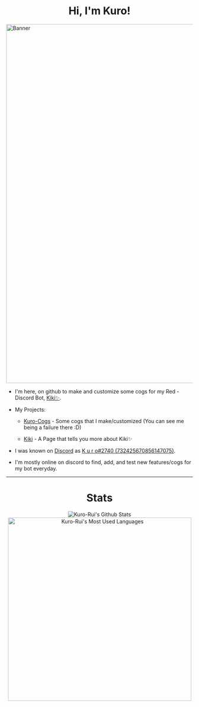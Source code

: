<h1 align="center">Hi, I'm Kuro!</h1>

<img src="https://cdn.discordapp.com/attachments/908719687397953606/928270305191936080/kuro_banner.png" alt="Banner" width="969">

- I'm here, on github to make and customize some cogs for my Red -  Discord Bot, [Kiki✨](https://discord.com/oauth2/authorize?client_id=886547720985264178&scope=bot+applications.commands&permissions=2251673160).

- My Projects:

  - [Kuro-Cogs](https://github.com/Kuro-Rui/Kuro-Cogs) - Some cogs that I make/customized (You can see me being a failure there :D)
  
  - [Kiki](https://github.com/Kiki-0779/Kiki) - A Page that tells you more about Kiki✨

- I was known on [Discord](https://discord.com/app) as [K u r o#2740 (732425670856147075)](https://discord.com/users/732425670856147075).

- I'm mostly online on discord to find, add, and test new features/cogs for my bot everyday.

---

<h1 align="center">Stats</h1>

<div align="center">
  <img src="https://github-readme-stats.vercel.app/api?username=Kuro-Rui&include_all_commits=true&count_private=true&show_icons=true&line_height=20&border_radius=10&hide_border=true&title_color=A8EAFA&icon_color=ADD8E6&text_color=ABCDEF&bg_color=0,000000,3D4669" alt="Kuro-Rui's Github Stats">
  <br>
  <img width=495 src="https://github-readme-stats.vercel.app/api/top-langs/?username=Kuro-Rui&count_private=true&layout=compact&card_width=495&border_radius=10&hide_border=true&line_height=20&title_color=A8EAFA&icon_color=ADD8E6&text_color=ABCDEF&bg_color=0,000000,3D4669" alt="Kuro-Rui's Most Used Languages">
</div>

<!---This is a ✨special✨ repository because it appears on GitHub profile.--->
